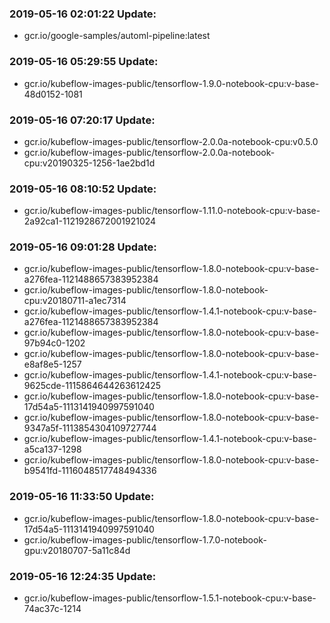 ### 2019-05-16 02:01:22 Update:

- gcr.io/google-samples/automl-pipeline:latest
### 2019-05-16 05:29:55 Update:

- gcr.io/kubeflow-images-public/tensorflow-1.9.0-notebook-cpu:v-base-48d0152-1081
### 2019-05-16 07:20:17 Update:

- gcr.io/kubeflow-images-public/tensorflow-2.0.0a-notebook-cpu:v0.5.0
- gcr.io/kubeflow-images-public/tensorflow-2.0.0a-notebook-cpu:v20190325-1256-1ae2bd1d
### 2019-05-16 08:10:52 Update:

- gcr.io/kubeflow-images-public/tensorflow-1.11.0-notebook-cpu:v-base-2a92ca1-1121928672001921024
### 2019-05-16 09:01:28 Update:

- gcr.io/kubeflow-images-public/tensorflow-1.8.0-notebook-cpu:v-base-a276fea-1121488657383952384
- gcr.io/kubeflow-images-public/tensorflow-1.8.0-notebook-cpu:v20180711-a1ec7314
- gcr.io/kubeflow-images-public/tensorflow-1.4.1-notebook-cpu:v-base-a276fea-1121488657383952384
- gcr.io/kubeflow-images-public/tensorflow-1.8.0-notebook-cpu:v-base-97b94c0-1202
- gcr.io/kubeflow-images-public/tensorflow-1.8.0-notebook-cpu:v-base-e8af8e5-1257
- gcr.io/kubeflow-images-public/tensorflow-1.4.1-notebook-cpu:v-base-9625cde-1115864644263612425
- gcr.io/kubeflow-images-public/tensorflow-1.8.0-notebook-cpu:v-base-17d54a5-1113141940997591040
- gcr.io/kubeflow-images-public/tensorflow-1.8.0-notebook-cpu:v-base-9347a5f-1113854304109727744
- gcr.io/kubeflow-images-public/tensorflow-1.4.1-notebook-cpu:v-base-a5ca137-1298
- gcr.io/kubeflow-images-public/tensorflow-1.8.0-notebook-cpu:v-base-b9541fd-1116048517748494336
### 2019-05-16 11:33:50 Update:

- gcr.io/kubeflow-images-public/tensorflow-1.8.0-notebook-cpu:v-base-17d54a5-1113141940997591040
- gcr.io/kubeflow-images-public/tensorflow-1.7.0-notebook-gpu:v20180707-5a11c84d
### 2019-05-16 12:24:35 Update:

- gcr.io/kubeflow-images-public/tensorflow-1.5.1-notebook-cpu:v-base-74ac37c-1214
